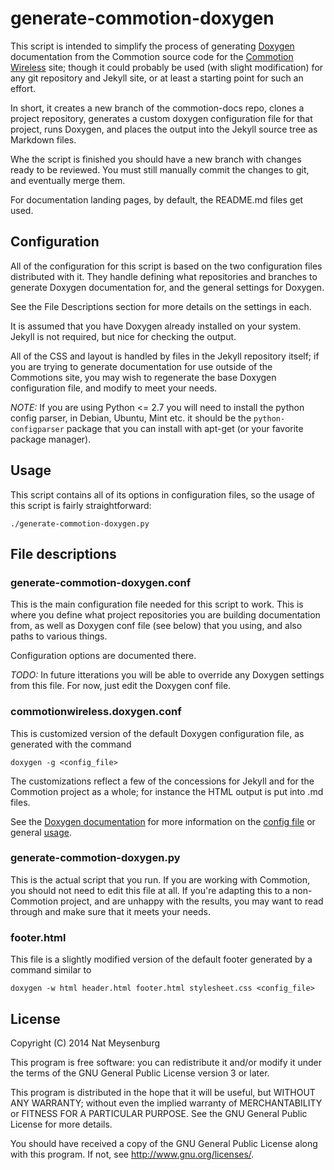 generate-commotion-doxygen
==========================

This script is intended to simplify the process of generating [Doxygen](http://www.stack.nl/~dimitri/doxygen/) documentation from the Commotion source code for the [Commotion Wireless](https://commotionwireless.net) site; though it could probably be used (with slight modification) for any git repository and Jekyll site, or at least a starting point for such an effort.

In short, it creates a new branch of the commotion-docs repo, clones a project repository, generates a custom doxygen configuration file for that project, runs Doxygen, and places the output into the Jekyll source tree as Markdown files.

Whe the script is finished you should have a new branch with changes ready to be reviewed. You must still manually commit the changes to git, and eventually merge them.

For documentation landing pages, by default, the README.md files get used.

## Configuration
All of the configuration for this script is based on the two configuration files distributed with it. They handle defining what repositories and branches to generate Doxygen documentation for, and the general settings for Doxygen.

See the File Descriptions section for more details on the settings in each. 

It is assumed that you have Doxygen already installed on your system. Jekyll is not required, but nice for checking the output.

All of the CSS and layout is handled by files in the Jekyll repository itself; if you are trying to generate documentation for use outside of the Commotions site, you may wish to regenerate the base Doxygen configuration file, and modify to meet your needs.

*NOTE:* If you are using Python <= 2.7 you will need to install the python config parser, in Debian, Ubuntu, Mint etc. it should be the `python-configparser` package that you can install with apt-get (or your favorite package manager).

## Usage

This script contains all of its options in configuration files, so the usage of this script is fairly straightforward:

```
./generate-commotion-doxygen.py
```

## File descriptions

### generate-commotion-doxygen.conf
This is the main configuration file needed for this script to work. This is where you define what project repositories you are building documentation from, as well as Doxygen conf file (see below) that you using, and also paths to various things.

Configuration options are documented there.

*TODO:* In future itterations you will be able to override any Doxygen settings from this file. For now, just edit the Doxygen conf file.

### commotionwireless.doxygen.conf
This is customized version of the default Doxygen configuration file, as generated with the command

```
doxygen -g <config_file>
```

The customizations reflect a few of the concessions for Jekyll and for the Commotion project as a whole; for instance the HTML output is put into .md files.

See the [Doxygen documentation](http://www.stack.nl/~dimitri/doxygen/manual/index.html) for more information on the [config file](http://www.stack.nl/~dimitri/doxygen/manual/config.html) or general [usage](http://www.stack.nl/~dimitri/doxygen/manual/doxygen_usage.html).

### generate-commotion-doxygen.py
This is the actual script that you run. If you are working with Commotion, you should not need to edit this file at all. If you're adapting this to a non-Commotion project, and are unhappy with the results, you may want to read through and make sure that it meets your needs.

### footer.html

This file is a slightly modified version of the default footer generated by a command similar to

```
doxygen -w html header.html footer.html stylesheet.css <config_file>
```

## License
Copyright (C) 2014  Nat Meysenburg

This program is free software: you can redistribute it and/or modify it under the terms of the GNU General Public License version 3 or later.

This program is distributed in the hope that it will be useful, but WITHOUT ANY WARRANTY; without even the implied warranty of MERCHANTABILITY or FITNESS FOR A PARTICULAR PURPOSE. See the GNU General Public License for more details.

You should have received a copy of the GNU General Public License along with this program. If not, see http://www.gnu.org/licenses/.
